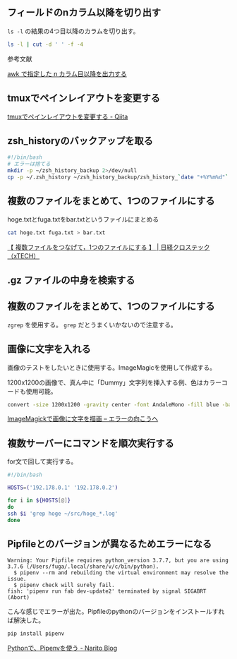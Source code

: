 ## フィールドのnカラム以降を切り出す

`ls -l` の結果の4つ目以降のカラムを切り出す。

```sh
ls -l | cut -d ' ' -f -4
```

参考文献

[awk で指定した n カラム目以降を出力する](https://blog.cles.jp/item/8437)

## tmuxでペインレイアウトを変更する

[tmuxでペインレイアウトを変更する - Qiita](https://qiita.com/tortuepin/items/1acbc7b0e749189a33b9)

## zsh_historyのバックアップを取る

```sh
#!/bin/bash
# エラーは捨てる
mkdir -p ~/zsh_history_backup 2>/dev/null
cp -p ~/.zsh_history ~/zsh_history_backup/zsh_history_`date "+%Y%m%d"`
```

## 複数のファイルをまとめて、1つのファイルにする

hoge.txtとfuga.txtをbar.txtというファイルにまとめる

```sh
cat hoge.txt fuga.txt > bar.txt
```

[【 複数ファイルをつなげて，1つのファイルにする 】 | 日経クロステック（xTECH）](https://xtech.nikkei.com/it/article/COLUMN/20060228/231150/)

## .gz ファイルの中身を検索する

## 複数のファイルをまとめて、1つのファイルにする

`zgrep` を使用する。 `grep` だとうまくいかないので注意する。

## 画像に文字を入れる

画像のテストをしたいときに使用する。ImageMagicを使用して作成する。

1200x1200の画像で、真ん中に「Dummy」文字列を挿入する例、色はカラーコードも使用可能。

```sh
convert -size 1200x1200 -gravity center -font AndaleMono -fill blue -background gray -pointsize 64 label:Dummy 1200x1200_dummy.jpg
```

[ImageMagickで画像に文字を描画 – エラーの向こうへ](https://tech.mktime.com/entry/145)

## 複数サーバーにコマンドを順次実行する

for文で回して実行する。

```sh
#!/bin/bash

HOSTS=('192.178.0.1' '192.178.0.2')

for i in ${HOSTS[@]}
do
ssh $i 'grep hoge ~/src/hoge_*.log'
done
```

## Pipfileとのバージョンが異なるためエラーになる

```
Warning: Your Pipfile requires python_version 3.7.7, but you are using 3.7.6 (/Users/fuga/.local/share/v/c/bin/python).
  $ pipenv --rm and rebuilding the virtual environment may resolve the issue.
  $ pipenv check will surely fail.
fish: 'pipenv run fab dev-update2' terminated by signal SIGABRT (Abort)
```

こんな感じでエラーが出た。Pipfileのpythonのバージョンをインストールすれば解決した。

```sh
pip install pipenv
```

[Pythonで、Pipenvを使う - Narito Blog](https://blog.narito.ninja/detail/58/)
